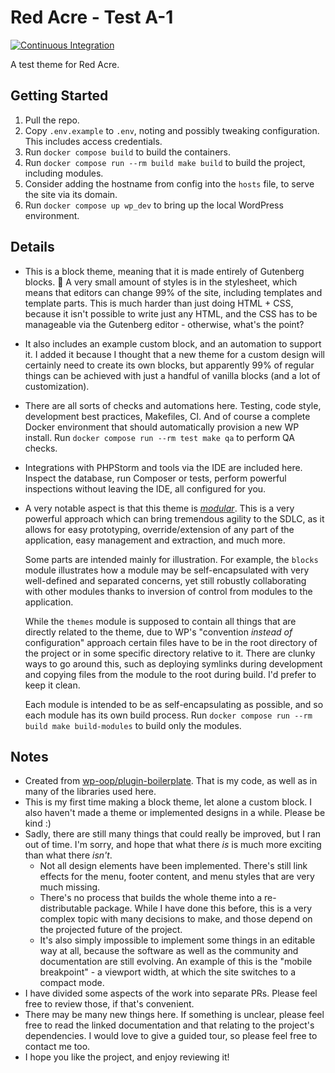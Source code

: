 # Red Acre - Test A-1
[![Continuous Integration](https://github.com/xedinunknown/red-acre-test-a-1/actions/workflows/continuous-integration.yml/badge.svg)](https://github.com/xedinunknown/red-acre-test-a-1/actions/workflows/continuous-integration.yml)

A test theme for Red Acre.

## Getting Started
1. Pull the repo.
2. Copy `.env.example` to `.env`, noting and possibly tweaking configuration. This includes access credentials.
3. Run `docker compose build` to build the containers.
4. Run `docker compose run --rm build make build` to build the project, including modules.
5. Consider adding the hostname from config into the `hosts` file, to serve the site via its domain.
6. Run `docker compose up wp_dev` to bring up the local WordPress environment.

## Details
- This is a block theme, meaning that it is made entirely of Gutenberg blocks. 💝
  A very small amount of styles is in the stylesheet, which means that editors can change 99% of the site,
  including templates and template parts. This is much harder than just doing HTML + CSS,
  because it isn't possible to write just any HTML, and the CSS has to be manageable via the Gutenberg editor -
  otherwise, what's the point?

- It also includes an example custom block, and an automation to support it. I added it because I thought that
  a new theme for a custom design will certainly need to create its own blocks, but apparently 99% of regular things can
  be achieved with just a handful of vanilla blocks (and a lot of customization).

- There are all sorts of checks and automations here. Testing, code style, development best practices, Makefiles, CI.
  And of course a complete Docker environment that should automatically provision a new WP install.
  Run `docker compose run --rm test make qa` to perform QA checks.

- Integrations with PHPStorm and tools via the IDE are included here. Inspect the database, run Composer or tests,
  perform powerful inspections without leaving the IDE, all configured for you.

- A very notable aspect is that this theme is [_modular_][modularity]. This is a very powerful approach which 
  can bring tremendous agility to the SDLC, as it allows for easy prototyping, override/extension of any part
  of the application, easy management and extraction, and much more.

  Some parts are intended mainly for illustration. For example, the `blocks` module
  illustrates how a module may be self-encapsulated with very well-defined and separated concerns, yet
  still robustly collaborating with other modules thanks to inversion of control from modules to the application.

  While the `themes` module is supposed to contain all things that are directly related to the theme,
  due to WP's "convention _instead of_ configuration" approach certain files have to be in the root directory of
  the project or in some specific directory relative to it. There are clunky ways to go around this, such as deploying
  symlinks during development and copying files from the module to the root during build. I'd prefer to keep it clean.

  Each module is intended to be as self-encapsulating as possible, and so each module has its own build process.
  Run `docker compose run --rm build make build-modules` to build only the modules.

## Notes
- Created from [wp-oop/plugin-boilerplate][]. That is my code, as well as in many of the libraries used here.
- This is my first time making a block theme, let alone a custom block. I also haven't made a theme or implemented
    designs in a while. Please be kind :)
- Sadly, there are still many things that could really be improved, but I ran out of time. I'm sorry, and hope that
  what there _is_ is much more exciting than what there _isn't_.
    * Not all design elements have been implemented. There's still link effects for the menu, footer content,
      and menu styles that are very much missing. 
    * There's no process that builds the whole theme into a re-distributable package. While I have done this before,
      this is a very complex topic with many decisions to make, and those depend on the projected future of the project.
    * It's also simply impossible to implement some things in an editable way at all, because
      the software as well as the community and documentation are still evolving. An example of this is the
      "mobile breakpoint" - a viewport width, at which the site switches to a compact mode.
- I have divided some aspects of the work into separate PRs. Please feel free to review those, if that's convenient.
- There may be many new things here. If something is unclear, please feel free to read the linked documentation and that
  relating to the project's dependencies. I would love to give a guided tour, so please feel free to contact me too.
- I hope you like the project, and enjoy reviewing it!


[wp-oop/plugin-boilerplate]: https://github.com/wp-oop/plugin-boilerplate
[modularity]: https://dev.to/xedinunknown/cross-platform-modularity-in-php-30bo
